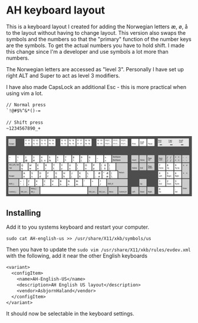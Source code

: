# AH keyboard layout

This is a keyboard layout I created for adding the Norwegian letters æ, ø, å to the layout without having to change layout.
This version also swaps the symbols and the numbers so that the "primary" function of the number keys are the symbols.
To get the actual numbers you have to hold shift. I made this change since I'm a developer and use symbols a lot more than numbers.

The Norwegian letters are accessed as "level 3". Personally I have set up right ALT and Super to act as level 3 modifiers.

I have also made CapsLock an additional Esc - this is more practical when using vim a lot.

```
// Normal press
`!@#$%^&*()-=

// Shift press
~1234567890_+
```

![An image of the layout](layout.png)

## Installing

Add it to you systems keyboard and restart your computer.

```
sudo cat AH-english-us >> /usr/share/X11/xkb/symbols/us
```

Then you have to update the `sudo vim /usr/share/X11/xkb/rules/evdev.xml` with the following, add it near the other English keyboards

```
<variant>
  <configItem>
    <name>AH-English-US</name>
    <description>AH English US layout</description>
    <vendor>AsbjornHaland</vendor>
  </configItem>
</variant>
```

It should now be selectable in the keyboard settings.
